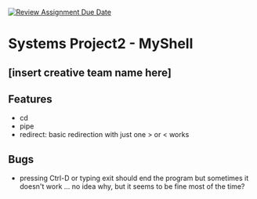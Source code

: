 [![Review Assignment Due Date](https://classroom.github.com/assets/deadline-readme-button-22041afd0340ce965d47ae6ef1cefeee28c7c493a6346c4f15d667ab976d596c.svg)](https://classroom.github.com/a/Tfg6waJb)
# Systems Project2 - MyShell

## [insert creative team name here]

## Features 
- cd
- pipe
- redirect: basic redirection with just one > or < works

## Bugs
- pressing Ctrl-D or typing exit should end the program but sometimes it doesn't work ... no idea why, but it seems to be fine most of the time?

